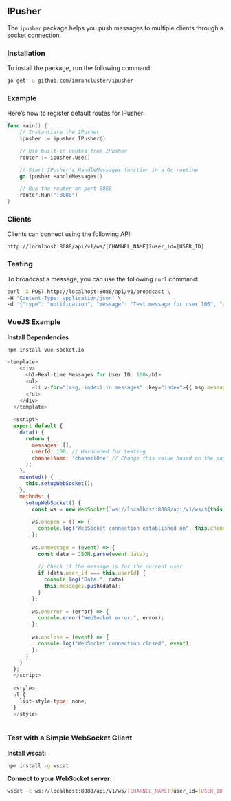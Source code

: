## IPusher
The `ipusher` package helps you push messages to multiple clients through a socket connection.

### Installation
To install the package, run the following command:
```bash
go get -u github.com/imrancluster/ipusher
```

### Example
Here’s how to register default routes for IPusher:
```go
func main() {
	// Instantiate the IPusher
	ipusher := ipusher.IPusher{}

	// Use built-in routes from IPusher
	router := ipusher.Use()

	// Start IPusher's HandleMessages function in a Go routine
	go ipusher.HandleMessages()

	// Run the router on port 8088
	router.Run(":8088")
}
```

### Clients
Clients can connect using the following API:
```
http://localhost:8088/api/v1/ws/[CHANNEL_NAME]?user_id=[USER_ID]
```

### Testing
To broadcast a message, you can use the following `curl` command:
```bash
curl -X POST http://localhost:8088/api/v1/broadcast \
-H "Content-Type: application/json" \
-d '{"type": "notification", "message": "Test message for user 100", "user_id": 100, "channel": "channelOne"}'
```

### VueJS Example
**Install Dependencies**
```bash
npm install vue-socket.io
```

```js
<template>
    <div>
      <h1>Real-time Messages for User ID: 100</h1>
      <ul>
        <li v-for="(msg, index) in messages" :key="index">{{ msg.message }}</li>
      </ul>
    </div>
  </template>
  
  <script>
  export default {
    data() {
      return {
        messages: [],
        userId: 100, // Hardcoded for testing
        channelName: 'channelOne' // Change this value based on the page
      };
    },
    mounted() {
      this.setupWebSocket();
    },
    methods: {
      setupWebSocket() {
        const ws = new WebSocket(`ws://localhost:8088/api/v1/ws/${this.channelName}?user_id=${this.userId}`);
  
        ws.onopen = () => {
          console.log("WebSocket connection established on", this.channelName);
        };
  
        ws.onmessage = (event) => {
          const data = JSON.parse(event.data);
  
          // Check if the message is for the current user
          if (data.user_id === this.userId) {
            console.log("Data:", data)
            this.messages.push(data);
          }
        };
  
        ws.onerror = (error) => {
          console.error("WebSocket error:", error);
        };
  
        ws.onclose = (event) => {
          console.log("WebSocket connection closed", event);
        };
      }
    }
  };
  </script>
  
  <style>
  ul {
    list-style-type: none;
  }
  </style>
  
```

### Test with a Simple WebSocket Client
**Install wscat:**
```bash
npm install -g wscat
```

**Connect to your WebSocket server:**
```bash
wscat -c ws://localhost:8088/api/v1/ws/[CHANNEL_NAME]?user_id=[USER_ID]
```
